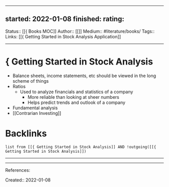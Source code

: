 
---
started: 2022-01-08
finished:
rating:
---
Status:: [[{ Books MOC]]
Author:: [[]]
Medium:: #literature/books/
Tags::
Links: [[{ Getting Started in Stock Analysis Application]]
___
# { Getting Started in Stock Analysis
- Balance sheets, income statements, etc should be viewed in the long scheme of things
- Ratios
	- Used to analyze financials and statistics of a company
		- More reliable than looking at sheer numbers
		- Helps predict trends and outlook of a company
- Fundamental analysis
- [[Contrarian Investing]]
# Backlinks
```dataview
list from [[{ Getting Started in Stock Analysis]] AND !outgoing([[{ Getting Started in Stock Analysis]])
```
___
___
References:

Created:: 2022-01-08
